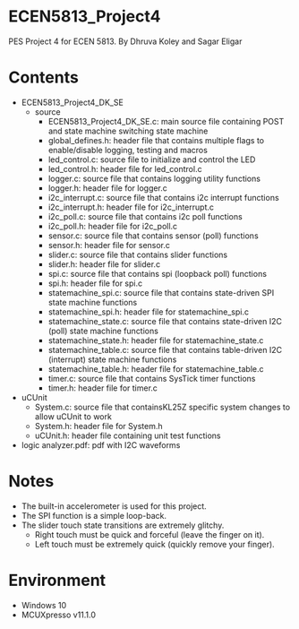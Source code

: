 # ECEN5813_Project4
PES Project 4 for ECEN 5813. By Dhruva Koley and Sagar Eligar

# Contents
- ECEN5813_Project4_DK_SE
  - source
	- ECEN5813_Project4_DK_SE.c: main source file containing POST and state machine switching state machine
	- global_defines.h: header file that contains multiple flags to enable/disable logging, testing and macros
	- led_control.c: source file to initialize and control the LED
	- led_control.h: header file for led_control.c
	- logger.c: source file that contains logging utility functions
	- logger.h: header file for logger.c
	- i2c_interrupt.c: source file that contains i2c interrupt functions
	- i2c_interrupt.h: header file for i2c_interrupt.c
	- i2c_poll.c: source file that contains i2c poll functions
	- i2c_poll.h: header file for i2c_poll.c
	- sensor.c: source file that contains sensor (poll) functions
	- sensor.h: header file for sensor.c
	- slider.c: source file that contains slider functions
	- slider.h: header file for slider.c
	- spi.c: source file that contains spi (loopback poll) functions
	- spi.h: header file for spi.c
	- statemachine_spi.c: source file that contains state-driven SPI state machine functions
	- statemachine_spi.h: header file for statemachine_spi.c
	- statemachine_state.c: source file that contains state-driven I2C (poll) state machine functions
	- statemachine_state.h: header file for statemachine_state.c
	- statemachine_table.c: source file that contains table-driven I2C (interrupt) state machine functions
	- statemachine_table.h: header file for statemachine_table.c
	- timer.c: source file that contains SysTick timer functions
	- timer.h: header file for timer.c
- uCUnit
	- System.c: source file that containsKL25Z specific system changes to allow uCUnit to work
	- System.h: header file for System.h
	- uCUnit.h: header file containing unit test functions
- logic analyzer.pdf: pdf with I2C waveforms

# Notes
- The built-in accelerometer is used for this project.
- The SPI function is a simple loop-back.
- The slider touch state transitions are extremely glitchy. 
	- Right touch must be quick and forceful (leave the finger on it). 
	- Left touch must be extremely quick (quickly remove your finger).

# Environment
 - Windows 10
 - MCUXpresso v11.1.0
